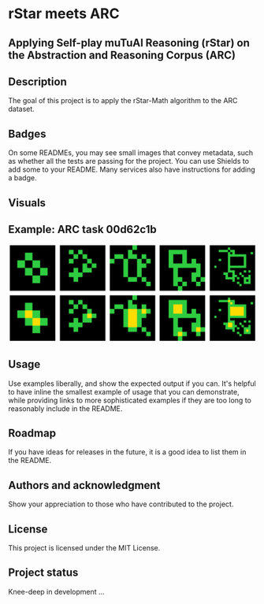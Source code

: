 # rStar meets ARC

## Applying Self-play muTuAl Reasoning (rStar) on the Abstraction and Reasoning Corpus (ARC)

## Description
The goal of this project is to apply the rStar-Math algorithm to the ARC dataset. 

## Badges
On some READMEs, you may see small images that convey metadata, such as whether all the tests are passing for the project. You can use Shields to add some to your README. Many services also have instructions for adding a badge.

## Visuals
## Example: ARC task 00d62c1b

![Task 00d62c1b](00d62c1b.png)

## Usage
Use examples liberally, and show the expected output if you can. It's helpful to have inline the smallest example of usage that you can demonstrate, while providing links to more sophisticated examples if they are too long to reasonably include in the README.

## Roadmap
If you have ideas for releases in the future, it is a good idea to list them in the README.

## Authors and acknowledgment
Show your appreciation to those who have contributed to the project.

## License
This project is licensed under the MIT License.

## Project status
Knee-deep in development ...
